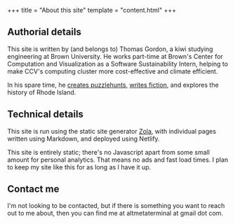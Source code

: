 +++
title = "About this site"
template = "content.html"
+++

## Authorial details

This site is written by (and belongs to) Thomas Gordon, a kiwi studying engineering at Brown University. He works part-time at Brown's Center for Computation and Visualization as a Software Sustainability Intern, helping to make CCV's computing cluster more cost-effective and climate efficient. 

In his spare time, he [creates puzzlehunts](../puzzles/), [writes fiction](../fiction/), and explores the history of Rhode Island.

## Technical details

This site is run using the static site generator <a href="https://www.getzola.org/">Zola</a>, with individual pages written using Markdown, and deployed using Netlify.

This site is entirely static; there's no Javascript apart from some small amount for personal analytics. That means no ads and fast load times. I plan to keep my site like this for as long as I have it up.

## Contact me

I'm not looking to be contacted, but if there is something you want to reach out to me about, then you can find me at altmetaterminal at gmail dot com.
